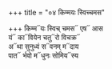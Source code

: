 +++
title = "०४ किम्मयः स्विच्चमस"

+++
किम्म᳓यः स्विच् चमस᳓ एष᳓ आस  
यं᳓ का᳓वियेन चतु᳓रो विचक्र᳓  
अ᳓था सुनुध्वं स᳓वनम् म᳓दाय  
पात᳓ र्भवो म᳓धुनः सोमिय᳓स्य